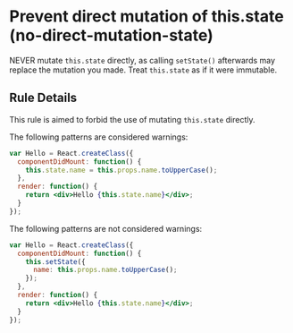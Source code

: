 # Prevent direct mutation of this.state (no-direct-mutation-state)

NEVER mutate `this.state` directly, as calling `setState()` afterwards may replace
the mutation you made. Treat `this.state` as if it were immutable.

## Rule Details

This rule is aimed to forbid the use of mutating `this.state` directly.

The following patterns are considered warnings:

```jsx
var Hello = React.createClass({
  componentDidMount: function() {
    this.state.name = this.props.name.toUpperCase();
  },
  render: function() {
    return <div>Hello {this.state.name}</div>;
  }
});
```


The following patterns are not considered warnings:

```jsx
var Hello = React.createClass({
  componentDidMount: function() {
    this.setState({
      name: this.props.name.toUpperCase();
    });
  },
  render: function() {
    return <div>Hello {this.state.name}</div>;
  }
});
```
